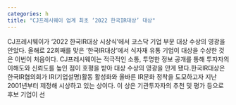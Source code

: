 ```yaml
---
categories: h
title: "CJ프레시웨이 업계 최초 ‘2022 한국IR대상’ 대상"
---
```

CJ프레시웨이가 ‘2022 한국IR대상 시상식’에서 코스닥 기업 부문 대상 수상의 영광을 안았다. 올해로 22회째를 맞은 ‘한국IR대상’에서 식자재 유통 기업이 대상을 수상한 것은 이번이 처음이다. CJ프레시웨이는 적극적인 소통, 투명한 정보 공개를 통해 투자자의 이해도와 신뢰도를 높인 점이 호평을 받아 대상 수상의 영광을 안게 됐다.한국IR대상은 한국IR협의회가 IR(기업설명)활동 활성화와 올바른 IR문화 정착을 도모하고자 지난 2001년부터 제정해 시상하고 있는 상이다. 이 상은 기관투자자의 추천 및 평가 등으로 후보 기업이 선